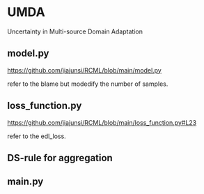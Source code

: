 # UMDA
Uncertainty in Multi-source Domain Adaptation

## model.py
https://github.com/jiajunsi/RCML/blob/main/model.py

refer to the blame but modedify the number of samples.
## loss_function.py
https://github.com/jiajunsi/RCML/blob/main/loss_function.py#L23

refer to the edl_loss.
## DS-rule for aggregation

## main.py

